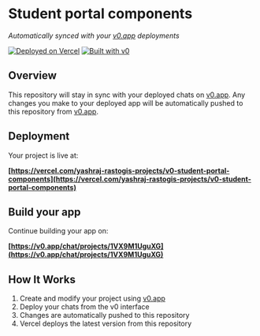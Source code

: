# Student portal components

*Automatically synced with your [v0.app](https://v0.app) deployments*

[![Deployed on Vercel](https://img.shields.io/badge/Deployed%20on-Vercel-black?style=for-the-badge&logo=vercel)](https://vercel.com/yashraj-rastogis-projects/v0-student-portal-components)
[![Built with v0](https://img.shields.io/badge/Built%20with-v0.app-black?style=for-the-badge)](https://v0.app/chat/projects/1VX9M1UguXG)

## Overview

This repository will stay in sync with your deployed chats on [v0.app](https://v0.app).
Any changes you make to your deployed app will be automatically pushed to this repository from [v0.app](https://v0.app).

## Deployment

Your project is live at:

**[https://vercel.com/yashraj-rastogis-projects/v0-student-portal-components](https://vercel.com/yashraj-rastogis-projects/v0-student-portal-components)**

## Build your app

Continue building your app on:

**[https://v0.app/chat/projects/1VX9M1UguXG](https://v0.app/chat/projects/1VX9M1UguXG)**

## How It Works

1. Create and modify your project using [v0.app](https://v0.app)
2. Deploy your chats from the v0 interface
3. Changes are automatically pushed to this repository
4. Vercel deploys the latest version from this repository